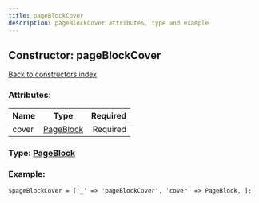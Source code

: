 ```yaml
---
title: pageBlockCover
description: pageBlockCover attributes, type and example
---
```

## Constructor: pageBlockCover  
[Back to constructors index](index.md)



### Attributes:

| Name     |    Type       | Required |
|----------|:-------------:|---------:|
|cover|[PageBlock](../types/PageBlock.md) | Required|



### Type: [PageBlock](../types/PageBlock.md)


### Example:

```
$pageBlockCover = ['_' => 'pageBlockCover', 'cover' => PageBlock, ];
```  

